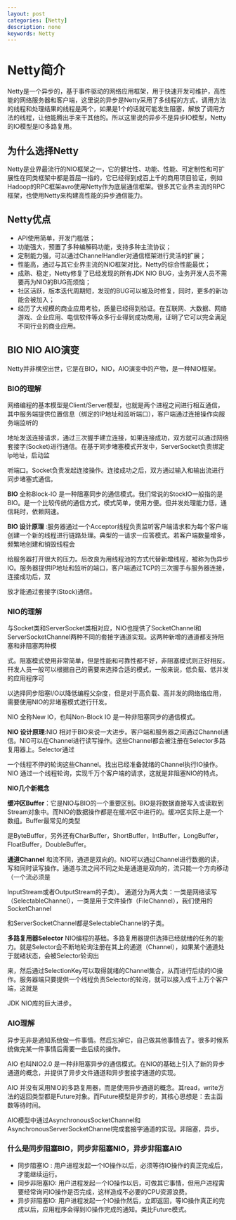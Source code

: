 ```yaml
---
layout: post
categories: [Netty]
description: none
keywords: Netty
---
```

# Netty简介
Netty是一个异步的，基于事件驱动的网络应用框架，用于快速开发可维护，高性能的网络服务器和客户端，这里说的异步是Netty采用了多线程的方式，调用方法的线程和处理结果的线程是两个，如果是1个的话就可能发生阻塞，解放了调用方法的线程，让他能腾出手来干其他的。所以这里说的异步不是异步IO模型，Netty的IO模型是IO多路复用。

## 为什么选择Netty
Netty是业界最流行的NIO框架之一，它的健壮性、功能、性能、可定制性和可扩展性在同类框架中都是首屈一指的，它已经得到成百上千的商用项目验证，例如Hadoop的RPC框架avro使用Netty作为底层通信框架。很多其它业界主流的RPC框架，也使用Netty来构建高性能的异步通信能力。

## Netty优点
- API使用简单，开发门槛低；
- 功能强大，预置了多种编解码功能，支持多种主流协议；
- 定制能力强，可以通过ChannelHandler对通信框架进行灵活的扩展；
- 性能高，通过与其它业界主流的NIO框架对比，Netty的综合性能最优；
- 成熟、稳定，Netty修复了已经发现的所有JDK NIO BUG，业务开发人员不需要再为NIO的BUG而烦恼；
- 社区活跃，版本迭代周期短，发现的BUG可以被及时修复，同时，更多的新功能会被加入；
- 经历了大规模的商业应用考验，质量已经得到验证。在互联网、大数据、网络游戏、企业应用、电信软件等众多行业得到成功商用，证明了它可以完全满足不同行业的商业应用。

## BIO NIO AIO演变
Netty并非横空出世，它是在BIO，NIO，AIO演变中的产物，是一种NIO框架。

### BIO的理解
网络编程的基本模型是Client/Server模型，也就是两个进程之间进行相互通信，其中服务端提供位置信息（绑定的IP地址和监听端口），客户端通过连接操作向服务端监听的

地址发送连接请求，通过三次握手建立连接，如果连接成功，双方就可以通过网络套接字(Socket)进行通信。在基于同步堵塞模式开发中，ServerSocket负责绑定Ip地址，启动监

听端口。Socket负责发起连接操作。连接成功之后，双方通过输入和输出流进行同步堵塞式通信。

**BIO** 全称Block-IO 是一种阻塞同步的通信模式。我们常说的StockIO一般指的是BIO。是一个比较传统的通信方式，模式简单，使用方便。但并发处理能力低，通信耗时，依赖网速。

**BIO 设计原理** :服务器通过一个Acceptor线程负责监听客户端请求和为每个客户端创建一个新的线程进行链路处理。典型的一请求一应答模式。若客户端数量增多，频繁地创建和销毁线程会

给服务器打开很大的压力。后改良为用线程池的方式代替新增线程，被称为伪异步IO。服务器提供IP地址和监听的端口，客户端通过TCP的三次握手与服务器连接，连接成功后，双

放才能通过套接字(Stock)通信。

### NIO的理解
与Socket类和ServerSocket类相对应，NIO也提供了SocketChannel和ServerSocketChannel两种不同的套接字通道实现。这两种新增的通道都支持阻塞和非阻塞两种模

式。阻塞模式使用非常简单，但是性能和可靠性都不好，非阻塞模式则正好相反。幵发人员一般可以根据自己的需要来选择合适的模式，一般来说，低负载、低并发的应用程序可

以选择同步阻塞I/O以降低编程父杂度，但是对于高负载、高并发的网络络应用，需要使用NIO的非堵塞模式迸行幵发。

NIO 全称New IO，也叫Non-Block IO 是一种非阻塞同步的通信模式。

**NIO 设计原理**:NIO 相对于BIO来说一大进步。客户端和服务器之间通过Channel通信。NIO可以在Channel进行读写操作。这些Channel都会被注册在Selector多路复用器上。Selector通过

一个线程不停的轮询这些Channel。找出已经准备就绪的Channel执行IO操作。NIO 通过一个线程轮询，实现千万个客户端的请求，这就是非阻塞NIO的特点。

**NIO几个新概念**

**缓冲区Buffer**：它是NIO与BIO的一个重要区别。BIO是将数据直接写入或读取到Stream对象中。而NIO的数据操作都是在缓冲区中进行的。缓冲区实际上是一个数组。Buffer最常见的类型

是ByteBuffer，另外还有CharBuffer，ShortBuffer，IntBuffer，LongBuffer，FloatBuffer，DoubleBuffer。

**通道Channel**
和流不同，通道是双向的。NIO可以通过Channel进行数据的读，写和同时读写操作。通道与流之间不同之处是通道是双向的，流只能一个方向移动（一个流必须是

InputStream或者OutputStream的子类）。 通道分为两大类：一类是网络读写（SelectableChannel），一类是用于文件操作（FileChannel），我们使用的SocketChannel

和ServerSocketChannel都是SelectableChannel的子类。

**多路复用器Selector**
NIO编程的基础。多路复用器提供选择已经就绪的任务的能力。就是Selector会不断地轮询注册在其上的通道（Channel），如果某个通道处于就绪状态，会被Selector轮询出

来，然后通过SelectionKey可以取得就绪的Channel集合，从而进行后续的IO操作。服务器端只要提供一个线程负责Selector的轮询，就可以接入成千上万个客户端，这就是

JDK NIO库的巨大进步。

### AIO理解
异步无非是通知系统做一件事情。然后忘掉它，自己做其他事情去了。很多时候系统做完某一件事情后需要一些后续的操作。

AIO 也叫NIO2.0 是一种非阻塞异步的通信模式。在NIO的基础上引入了新的异步通道的概念，并提供了异步文件通道和异步套接字通道的实现。

AIO 并没有采用NIO的多路复用器，而是使用异步通道的概念。其read，write方法的返回类型都是Future对象。而Future模型是异步的，其核心思想是：去主函数等待时间。

AIO模型中通过AsynchronousSocketChannel和AsynchronousServerSocketChannel完成套接字通道的实现。非阻塞，异步。


### 什么是同步阻塞BIO，同步非阻塞NIO，异步非阻塞AIO
- 同步阻塞IO : 用户进程发起一个IO操作以后，必须等待IO操作的真正完成后，才能继续运行。
- 同步非阻塞IO: 用户进程发起一个IO操作以后，可做其它事情，但用户进程需要经常询问IO操作是否完成，这样造成不必要的CPU资源浪费。
- 异步非阻塞IO: 用户进程发起一个IO操作然后，立即返回，等IO操作真正的完成以后，应用程序会得到IO操作完成的通知。类比Future模式。


